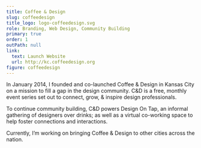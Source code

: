 ```yaml
---
title: Coffee & Design
slug: coffeedesign
title_logo: logo-coffeedesign.svg
role: Branding, Web Design, Community Building
primary: true
order: 1
outPath: null
link:
  text: Launch Website
  url: http://kc.coffeedesign.org
figure: coffeedesign
---
```


In January 2014, I founded and co-launched Coffee & Design in Kansas City on a mission to fill a gap in the design community. C&D is a free, monthly event series set out to connect, grow, & inspire design professionals.

To continue community building, C&D powers Design On Tap, an informal gathering of designers over drinks; as well as a virtual co-working space to help foster connections and interactions.

Currently, I’m working on bringing Coffee & Design to other cities across the nation.